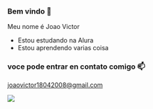 ### Bem vindo 👋

Meu nome é Joao Victor

- Estou estudando na Alura
- Estou aprendendo varias coisa 

### voce pode entrar en contato comigo 📫

joaovictor18042008@gmail.com


![](https://tenor.com/pt-BR/view/%D1%81%D0%BE%D0%B1%D0%B0%D0%BA%D0%B0-%D1%81-%D0%B1%D0%B0%D0%B1%D0%BE%D1%87%D0%BA%D0%BE%D0%B9-gif-15408992349200348383)
